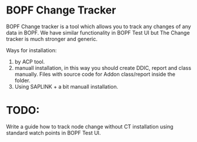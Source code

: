 # BOPF Change Tracker
BOPF Change tracker is a tool which allows you to track any changes of any data in BOPF. We have similar functionality in BOPF Test UI but The Change tracker is much stronger and generic. 

Ways for installation:  
1. by ACP tool.  
2. manuall installation, in this way you should create DDIC, report and class manually. Files with source code for Addon class/report inside the folder.  
3. Using SAPLINK + a bit manuall installation.

# TODO:
Write a guide how to track node change without CT installation using standard watch points in BOPF Test UI.  
